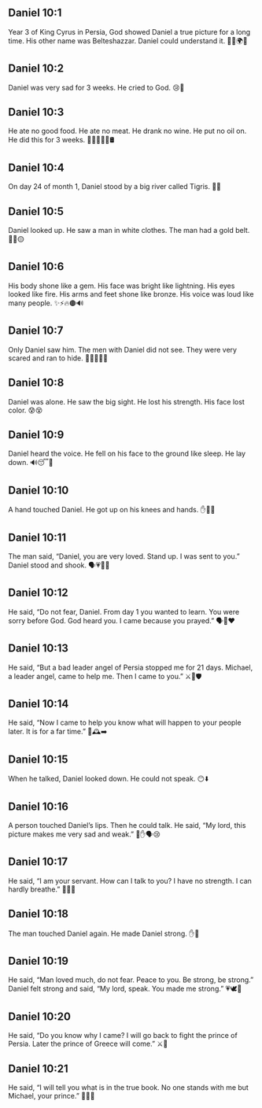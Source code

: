 ## Daniel 10:1
Year 3 of King Cyrus in Persia, God showed Daniel a true picture for a long time. His other name was Belteshazzar. Daniel could understand it. 👑📅🌍👀
## Daniel 10:2
Daniel was very sad for 3 weeks. He cried to God. 😢🙏
## Daniel 10:3
He ate no good food. He ate no meat. He drank no wine. He put no oil on. He did this for 3 weeks. 🚫🍞🍖🍷🚫🛢️
## Daniel 10:4
On day 24 of month 1, Daniel stood by a big river called Tigris. 🌊📍
## Daniel 10:5
Daniel looked up. He saw a man in white clothes. The man had a gold belt. 👤🤍🟡
## Daniel 10:6
His body shone like a gem. His face was bright like lightning. His eyes looked like fire. His arms and feet shone like bronze. His voice was loud like many people. ✨⚡️🔥🟤🔊
## Daniel 10:7
Only Daniel saw him. The men with Daniel did not see. They were very scared and ran to hide. 🏃‍♂️🏃‍♂️😨
## Daniel 10:8
Daniel was alone. He saw the big sight. He lost his strength. His face lost color. 😰😵
## Daniel 10:9
Daniel heard the voice. He fell on his face to the ground like sleep. He lay down. 🔊😴🤲
## Daniel 10:10
A hand touched Daniel. He got up on his knees and hands. ✋🧎‍♂️
## Daniel 10:11
The man said, “Daniel, you are very loved. Stand up. I was sent to you.” Daniel stood and shook. 🗣️💗🧍‍♂️
## Daniel 10:12
He said, “Do not fear, Daniel. From day 1 you wanted to learn. You were sorry before God. God heard you. I came because you prayed.” 🗣️🙏❤️
## Daniel 10:13
He said, “But a bad leader angel of Persia stopped me for 21 days. Michael, a leader angel, came to help me. Then I came to you.” ⚔️👼🛡️
## Daniel 10:14
He said, “Now I came to help you know what will happen to your people later. It is for a far time.” 📖🕰️➡️
## Daniel 10:15
When he talked, Daniel looked down. He could not speak. 😶⬇️
## Daniel 10:16
A person touched Daniel’s lips. Then he could talk. He said, “My lord, this picture makes me very sad and weak.” 👄✋🗣️😢
## Daniel 10:17
He said, “I am your servant. How can I talk to you? I have no strength. I can hardly breathe.” 🧎‍♂️😓
## Daniel 10:18
The man touched Daniel again. He made Daniel strong. ✋💪
## Daniel 10:19
He said, “Man loved much, do not fear. Peace to you. Be strong, be strong.” Daniel felt strong and said, “My lord, speak. You made me strong.” 💗🕊️💪
## Daniel 10:20
He said, “Do you know why I came? I will go back to fight the prince of Persia. Later the prince of Greece will come.” ⚔️👑
## Daniel 10:21
He said, “I will tell you what is in the true book. No one stands with me but Michael, your prince.” 📖✅👼
